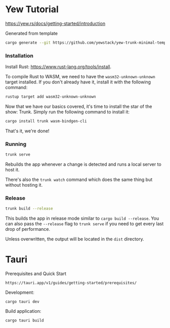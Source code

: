 # Yew Tutorial

https://yew.rs/docs/getting-started/introduction

Generated from template

```bash
cargo generate --git https://github.com/yewstack/yew-trunk-minimal-template
```

### Installation

Install Rust: <https://www.rust-lang.org/tools/install>.

To compile Rust to WASM, we need to have the `wasm32-unknown-unknown` target installed.
If you don't already have it, install it with the following command:

```bash
rustup target add wasm32-unknown-unknown
```

Now that we have our basics covered, it's time to install the star of the show: Trunk.
Simply run the following command to install it:

```bash
cargo install trunk wasm-bindgen-cli
```

That's it, we're done!

### Running

```bash
trunk serve
```

Rebuilds the app whenever a change is detected and runs a local server to host it.

There's also the `trunk watch` command which does the same thing but without hosting it.

### Release

```bash
trunk build --release
```

This builds the app in release mode similar to `cargo build --release`.
You can also pass the `--release` flag to `trunk serve` if you need to get every last drop of performance.

Unless overwritten, the output will be located in the `dist` directory.

# Tauri

Prerequisites and Quick Start

```
https://tauri.app/v1/guides/getting-started/prerequisites/
```

Development:
```
cargo tauri dev
```

Build application:
```
cargo tauri build
```
